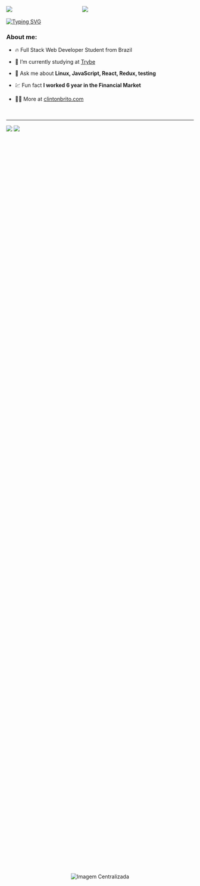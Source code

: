
<img align="right" width="300rem" src="https://raw.githubusercontent.com/gist/clintonbrito/fa0e426dcc36f490cdca46460220ba6b/raw/14da0042ce5470fa181216e5248af933376bacc7/githubcard.svg">

<div>
<img src="https://user-images.githubusercontent.com/105871036/229656979-a98da0e7-f07a-4f4f-b06b-9c023b066859.gif"><br>
</div>

[![Typing SVG](https://readme-typing-svg.demolab.com?font=Fira+Code&size=12&pause=1000&width=435&lines=Hello+there!+👋)](https://git.io/typing-svg)
<br>

### About me:
- 🔥 Full Stack Web Developer Student from Brazil

- 🔭 I’m currently studying at [Trybe](https://github.com/Tryber)

- 💬 Ask me about **Linux, JavaScript, React, Redux, testing**

- 💹 Fun fact **I worked 6 year in the Financial Market**

- 👨‍💻 More at [clintonbrito.com](https://clintonbrito.com)
<br><br><br>

---

<div style="display: inline_block">
    <img height="180em" src="https://github-readme-stats.vercel.app/api?username=clintonbrito&show_icons=true&theme=dracula">
    <img height="180em" src="https://github-readme-stats.vercel.app/api/top-langs/?username=clintonbrito&layout=compact&theme=dracula">
</div>

<div style="display: flex; justify-content: center; align-items: center; height: 100vh;">
    <img src="https://streak-stats.demolab.com/?user=clintonbrito&theme=dracula&hide_border=true" alt="Imagem Centralizada">
</div>

<img src="https://github.com/clintonbrito/clintonbrito/blob/output/github-contribution-grid-snake-dark.svg">

---

### Technologies I am currently using:
<div style="display: inline_block">
    <img align="center" alt="linux" height="20" src="https://img.shields.io/badge/-Linux-05122A?style=flat&logo=linux" />
    <img align="center" alt="html5" height="20" src="https://img.shields.io/badge/-HTML5-05122A?style=flat&logo=html5" />
    <img align="center" alt="css3" height="20" src="https://img.shields.io/badge/-CSS3-05122A?style=flat&logo=css3" />
    <img align="center" alt="javascript" height="20" src="https://img.shields.io/badge/-JavaScript-05122A?style=flat&logo=javascript" />
    <img align="center" alt="react" height="20" src="https://img.shields.io/badge/-React-05122A?style=flat&logo=react" />
    <img align="center" alt="redux" height="20" src="https://img.shields.io/badge/-Redux-05122A?style=flat&logo=redux" />
    <img align="center" alt="docker" height="20" src="https://img.shields.io/badge/-Docker-05122A?style=flat&logo=docker" />
    <img align="center" alt="mysql" height="20" src="https://img.shields.io/badge/-MySQL-05122A?style=flat&logo=mysql" />
    <img align="center" alt="nodejs" height="20" src="https://img.shields.io/badge/-Node.JS-05122A?style=flat&logo=node.js" />
    <img align="center" alt="eslint" height="20" src="https://img.shields.io/badge/-ESLint-05122A?style=flat&logo=eslint" />
    <img align="center" alt="jest" height="20" src="https://img.shields.io/badge/-Jest-05122A?style=flat&logo=jest" />
    <img align="center" alt="rtl" height="20" src="https://img.shields.io/badge/-React%20Testing%20Library-05122A?style=flat&logo=rtl" />
    <img align="center" alt="mocha" height="20" src="https://img.shields.io/badge/-Mocha-05122A?style=flat&logo=mocha" />
    <img align="center" alt="git" height="20" src="https://img.shields.io/badge/-Git-05122A?style=flat&logo=git" />
    <img align="center" alt="github" height="20" src="https://img.shields.io/badge/-GitHub-05122A?style=flat&logo=github" />
</div>

<!-- <div style="display: inline_block">
    <img align="center" alt="html5" src="https://img.shields.io/badge/HTML5-E34F26.svg?style=for-the-badge&logo=HTML5&logoColor=white" />
    <img align="center" alt="css3" src="https://img.shields.io/badge/css3-%231572B6.svg?style=for-the-badge&logo=css3&logoColor=white" />
    <img align="center" alt="javascript" src="https://img.shields.io/badge/JavaScript-F7DF1E.svg?style=for-the-badge&logo=JavaScript&logoColor=black" />
    <img align="center" alt="linux" src="https://img.shields.io/badge/Linux-FCC624?style=for-the-badge&logo=linux&logoColor=black" />
    <img align="center" alt="react" src="https://img.shields.io/badge/react-%2320232a.svg?style=for-the-badge&logo=react&logoColor=%2361DAFB" />
    <img align="center" alt="nodejs" src="https://img.shields.io/badge/node.js-6DA55F?style=for-the-badge&logo=node.js&logoColor=white" />
    <img align="center" alt="eslint" src="https://img.shields.io/badge/ESLint-4B3263?style=for-the-badge&logo=eslint&logoColor=white" />
    <img align="center" alt="cypress" src="https://img.shields.io/badge/-cypress-%23E5E5E5?style=for-the-badge&logo=cypress&logoColor=058a5e" />
    <img align="center" alt="jest" src="https://img.shields.io/badge/-jest-%23C21325?style=for-the-badge&logo=jest&logoColor=white" />
    <img align="center" alt="git" src="https://img.shields.io/badge/git-%23F05033.svg?style=for-the-badge&logo=git&logoColor=white" />
    <img align="center" alt="github" src="https://img.shields.io/badge/github-%23121011.svg?style=for-the-badge&logo=github&logoColor=white" />
    <i>Hello there! 👋</i>
</div> -->
<br>
<div>
    <img src="https://user-images.githubusercontent.com/105871036/229659538-87ab2ec3-c584-4781-8d97-97bfd143f654.gif">
</div>

### Get in touch:
<a href="https://linkedin.com/in/clintonbrito" target="_blank">
  <img align="center" height="20" src="https://img.shields.io/badge/-clintonbrito-05122A?style=flat&logo=linkedin" alt="linkedin"/>
</a>
